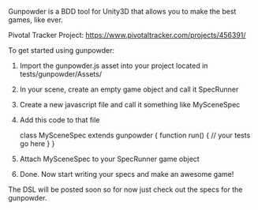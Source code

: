 Gunpowder is a BDD tool for Unity3D that allows you to make the best games, like ever.

Pivotal Tracker Project: https://www.pivotaltracker.com/projects/456391/

To get started using gunpowder:

1. Import the gunpowder.js asset into your project located in tests/gunpowder/Assets/
2. In your scene, create an empty game object and call it SpecRunner
3. Create a new javascript file and call it something like MySceneSpec
4. Add this code to that file

    class MySceneSpec extends gunpowder {
      function run() {
        // your tests go here
      }
    }

5. Attach MySceneSpec to your SpecRunner game object
6. Done. Now start writing your specs and make an awesome game!

The DSL will be posted soon so for now just check out the specs for the gunpowder.